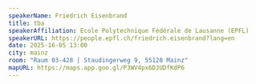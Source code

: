 ```yaml
---
speakerName: Friedrich Eisenbrand
title: tba
speakerAffiliation: Ecole Polytechnique Fédérale de Lausanne (EPFL)
speakerURL: https://people.epfl.ch/friedrich.eisenbrand?lang=en
date: 2025-16-05 13:00
city: mainz
room: "Raum 03-428 | Staudingerweg 9, 55128 Mainz"
mapURL: https://maps.app.goo.gl/P3WV4px6DJUDfKdP6
---
```

